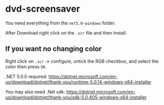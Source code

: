 # dvd-screensaver

You need everything from the `net5.0-windows` folder.

After Download right click on the `.scr` file and then Install.

## If you want no changing color

Right click on `.scr` -> configure, untick the RGB checkbox, and select the color then press `OK`.


.NET 5.0.0 required:
https://dotnet.microsoft.com/en-us/download/dotnet/thank-you/runtime-5.0.14-windows-x64-installer

You may also need .Net sdk:
https://dotnet.microsoft.com/en-us/download/dotnet/thank-you/sdk-5.0.405-windows-x64-installer
